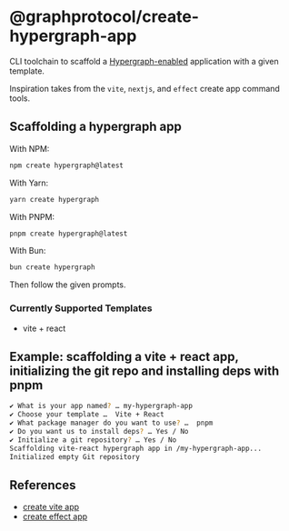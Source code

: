 # @graphprotocol/create-hypergraph-app

CLI toolchain to scaffold a [Hypergraph-enabled](https://github.com/graphprotocol/hypergraph) application with a given template.

Inspiration takes from the `vite`, `nextjs`, and `effect` create app command tools.

## Scaffolding a hypergraph app

With NPM:

```bash
npm create hypergraph@latest
```

With Yarn:

```bash
yarn create hypergraph
```

With PNPM:

```bash
pnpm create hypergraph@latest
```

With Bun:

```bash
bun create hypergraph
```

Then follow the given prompts.

### Currently Supported Templates

- vite + react

## Example: scaffolding a vite + react app, initializing the git repo and installing deps with pnpm

```bash
✔ What is your app named? … my-hypergraph-app
✔ Choose your template …  Vite + React
✔ What package manager do you want to use? …  pnpm
✔ Do you want us to install deps? … Yes / No
✔ Initialize a git repository? … Yes / No
Scaffolding vite-react hypergraph app in /my-hypergraph-app...
Initialized empty Git repository
```

## References

- [create vite app](https://github.com/vitejs/vite/tree/main/packages/create-vite)
- [create effect app](https://effect.website/docs/getting-started/create-effect-app/)